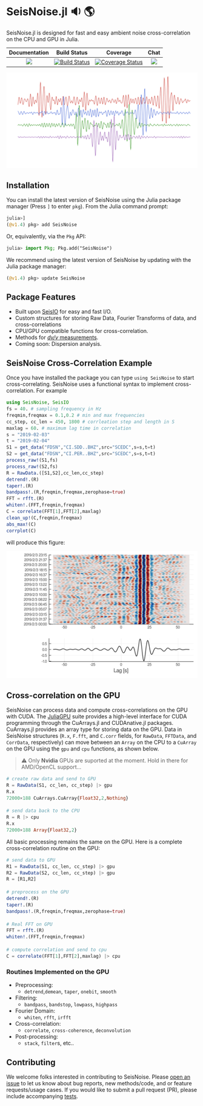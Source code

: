 # SeisNoise.jl :sound: :earth_americas:
SeisNoise.jl is designed for fast and easy ambient noise cross-correlation on the CPU and GPU in Julia.

| **Documentation**                       | **Build Status**              | **Coverage** | **Chat**   |
|:---------------------------------------:|:-----------------------------------------:|:---------------------:|:---------------------:|
| [![](https://img.shields.io/badge/docs-latest-blue.svg)](https://tclements.github.io/SeisNoise.jl/latest) | [![Build Status](https://travis-ci.org/tclements/SeisNoise.jl.svg?branch=master)](https://travis-ci.org/tclements/SeisNoise.jl) |  [![Coverage Status](https://coveralls.io/repos/github/tclements/SeisNoise.jl/badge.svg?branch=master)](https://coveralls.io/github/tclements/SeisNoise.jl?branch=master) | [![](https://img.shields.io/badge/chat-on%20slack-yellow.svg)](https://slackinvite.julialang.org/) |


 ![Noise.jl Logo](/docs/src/assets/logo.png)

## Installation
You can install the latest version of SeisNoise using the Julia package manager (Press `]` to enter `pkg`). 
From the Julia command prompt:

```julia
julia>]
(@v1.4) pkg> add SeisNoise
```

Or, equivalently, via the `Pkg` API:

```julia
julia> import Pkg; Pkg.add("SeisNoise")
```

We recommend using the latest version of SeisNoise by updating with the Julia package manager:

```julia 
(@v1.4) pkg> update SeisNoise
```

## Package Features
  - Built upon [SeisIO](https://seisio.readthedocs.io/en/latest/) for easy and fast I/O.
  - Custom structures for storing Raw Data, Fourier Transforms of data, and cross-correlations
  - CPU/GPU compatible functions for cross-correlation.
  - Methods for [*dv/v* measurements](https://github.com/tclements/SeisDvv.jl).
  - Coming soon: Dispersion analysis.

## SeisNoise Cross-Correlation Example
Once you have installed the package you can type `using SeisNoise` to start
cross-correlating. SeisNoise uses a functional syntax to implement cross-correlation. For example

```Julia
using SeisNoise, SeisIO
fs = 40. # sampling frequency in Hz
freqmin,freqmax = 0.1,0.2 # min and max frequencies
cc_step, cc_len = 450, 1800 # corrleation step and length in S
maxlag = 60. # maximum lag time in correlation
s = "2019-02-03"
t = "2019-02-04"
S1 = get_data("FDSN","CI.SDD..BHZ",src="SCEDC",s=s,t=t)
S2 = get_data("FDSN","CI.PER..BHZ",src="SCEDC",s=s,t=t)
process_raw!(S1,fs)
process_raw!(S2,fs)
R = RawData.([S1,S2],cc_len,cc_step)
detrend!.(R)
taper!.(R)
bandpass!.(R,freqmin,freqmax,zerophase=true)
FFT = rfft.(R)
whiten!.(FFT,freqmin,freqmax)
C = correlate(FFT[1],FFT[2],maxlag)
clean_up!(C,freqmin,freqmax)
abs_max!(C)
corrplot(C)
```
will produce this figure:

![plot1](/docs/src/assets/xcorr-example.png)

## Cross-correlation on the GPU

SeisNoise can process data and compute cross-correlations on the GPU with CUDA. The [JuliaGPU](https://github.com/JuliaGPU) suite provides a high-level interface for CUDA programming through the CuArrays.jl and CUDAnative.jl packages. CuArrays.jl provides an array type for storing data on the GPU. Data in SeisNoise structures (`R.x`, `F.fft`, and `C.corr` fields, for `RawData`, `FFTData`, and `CorrData`, respectively) can move between an `Array` on the CPU to a `CuArray` on the GPU using the `gpu` and `cpu` functions, as shown below.   

> :warning: Only **Nvidia** GPUs are suported at the moment. Hold in there for AMD/OpenCL support...

```julia
# create raw data and send to GPU
R = RawData(S1, cc_len, cc_step) |> gpu
R.x
72000×188 CuArrays.CuArray{Float32,2,Nothing}

# send data back to the CPU
R = R |> cpu
R.x
72000×188 Array{Float32,2}
```

All basic processing remains the same on the GPU. Here is a complete cross-correlation routine on the GPU:

```julia
# send data to GPU
R1 = RawData(S1, cc_len, cc_step) |> gpu
R2 = RawData(S2, cc_len, cc_step) |> gpu
R = [R1,R2]

# preprocess on the GPU
detrend!.(R)
taper!.(R)
bandpass!.(R,freqmin,freqmax,zerophase=true)

# Real FFT on GPU
FFT = rfft.(R)
whiten!.(FFT,freqmin,freqmax)

# compute correlation and send to cpu
C = correlate(FFT[1],FFT[2],maxlag) |> cpu
```

### Routines Implemented on the GPU
- Preprocessing:
  - `detrend`,`demean`, `taper`, `onebit`, `smooth`
- Filtering:
  - `bandpass`, `bandstop`, `lowpass`, `highpass`
- Fourier Domain:
  - `whiten`, `rfft`, `irfft`
- Cross-correlation:
  - `correlate`, `cross-coherence`, `deconvolution`
- Post-processing:
  - `stack`, `filter`s, etc..
  
## Contributing
We welcome folks interested in contributing to SeisNoise. Please [open an issue](https://github.com/tclements/SeisNoise.jl/issues/new) to let us know about bug reports, new methods/code, and or feature requests/usage cases. If you would like to submit a pull request (PR), please include accompanying [tests](https://github.com/tclements/SeisNoise.jl/tree/master/test). 
